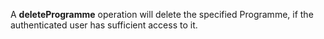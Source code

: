 A **deleteProgramme** operation will delete the specified Programme, if the authenticated user has sufficient access to it.

